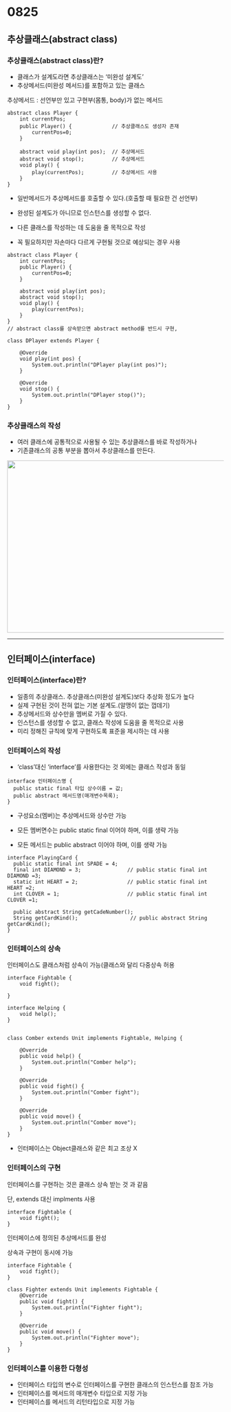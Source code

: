 # 0825

## 추상클래스(abstract class)

### 추상클래스(abstract class)란?

- 클래스가 설계도라면 추상클래스는 ‘미완성 설계도’
- 추상메서드(미완성 메서드)를 포함하고 있는 클래스

추상메서드 : 선언부만 있고 구현부(몸통, body)가 없는 메서드

```
abstract class Player {
	int currentPos;   
	public Player() {             // 추상클래스도 생성자 존재
		currentPos=0;
	}
	
	abstract void play(int pos);  // 추상메서드
	abstract void stop();	      // 추상메서드
	void play() {
		play(currentPos);		  // 추상메서드 사용
	}
}
```

- 일반메서드가 추상메서드를 호출할 수 있다.(호출할 때 필요한 건 선언부)
- 완성된 설계도가 아니므로 인스턴스를 생성할 수 없다.
- 다른 클래스를 작성하는 데 도움을 줄 목적으로 작성

- 꼭 필요하지만 자손마다 다르게 구현될 것으로 예상되는 경우 사용

```
abstract class Player {
	int currentPos;
	public Player() {
		currentPos=0;
	}
	
	abstract void play(int pos);
	abstract void stop();
	void play() {
		play(currentPos);
	}
}
// abstract class를 상속받으면 abstract method를 반드시 구현,

class DPlayer extends Player { 
	
	@Override
	void play(int pos) {
		System.out.println("DPlayer play(int pos)");
	}
	
	@Override
	void stop() {
		System.out.println("DPlayer stop()");
	}
}
```


### 추상클래스의 작성

- 여러 클래스에 공통적으로 사용될 수 있는 추상클래스를 바로 작성하거나
- 기존클래스의 공통 부분을 뽑아서 추상클래스를 만든다.

<img src="https://github.com/happiipark/Java/assets/124240328/bb4a7459-8f67-4852-8747-3f4a0649bbc5" width="700" height="400" />



---


## 인터페이스(interface)

### 인터페이스(interface)란?

- 일종의 추상클래스. 추상클래스(미완성 설계도)보다 추상화 정도가 높다
- 실제 구현된 것이 전혀 없는 기본 설계도.(알맹이 없는 껍데기)
- 추상메서드와 상수만을 멤버로 가질 수 있다.
- 인스턴스를 생성할 수 없고, 클래스 작성에 도움을 줄 목적으로 사용
- 미리 정해진 규칙에 맞게 구현하도록 표준을 제시하는 데 사용

### 인터페이스의 작성

- ‘class’대신 ‘interface’를 사용한다는 것 외에는 클래스 작성과 동일

```
interface 인터페이스명 {
  public static final 타입 상수이름 = 값;
  public abstract 메서드명(매개변수목록);
}
```

- 구성요소(멤버)는 추상메서드와 상수만 가능

- 모든 멤버면수는 public static final 이어야 하며, 이를 생략 가능
- 모든 메서드는 public abstract 이어야 하며, 이를 생략 가능

```
interface PlayingCard {
  public static final int SPADE = 4;
  final int DIAMOND = 3;               // public static final int DIAMOND =3;
  static int HEART = 2;                // public static final int HEART =2;
  int CLOVER = 1;                      // public static final int CLOVER =1;
  
  public abstract String getCadeNumber();
  String getCardKind();                 // public abstract String getCardKind();
}
```

### 인터페이스의 상속

인터페이스도 클래스처럼 상속이 가능(클래스와 달리 다중상속 허용

```
interface Fightable {
	void fight();
	
}

interface Helping {
	void help();
}


class Comber extends Unit implements Fightable, Helping {
	
	@Override
	public void help() {
		System.out.println("Comber help");
	}
	
	@Override
	public void fight() {
		System.out.println("Comber fight");
	}
	
	@Override
	public void move() {
		System.out.println("Comber move");
	}
}
```

- 인터페이스는 Object클래스와 같은 최고 조상 X

### 인터페이스의 구현

인터페이스를 구현하는 것은 클래스 상속 받는 것 과 같음

단, extends 대신 implments 사용

```
interface Fightable {
	void fight();	
}
```

인터페이스에 정의된 추상메서드를 완성

상속과 구현이 동시에 가능

```
interface Fightable {
	void fight();	
}

class Fighter extends Unit implements Fightable {
	@Override
	public void fight() {
		System.out.println("Fighter fight");
	}
	
	@Override
	public void move() {
		System.out.println("Fighter move");
	}
}
```


### 인터페이스를 이용한 다형성

- 인터페이스 타입의 변수로 인터페이스를 구현한 클래스의 인스턴스를 참조 가능
- 인터페이스를 메서드의 매개변수 타입으로 지정 가능
- 인터페이스를 메서드의 리턴타입으로 지정 가능



